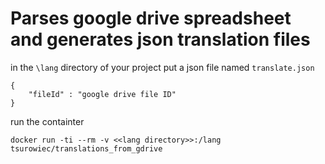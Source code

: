 Parses google drive spreadsheet and generates json translation files
=======


in the `\lang` directory of your project put a json file named `translate.json`

```
{
    "fileId" : "google drive file ID"
}
```
run the containter


`docker run -ti --rm -v <<lang directory>>:/lang tsurowiec/translations_from_gdrive`

